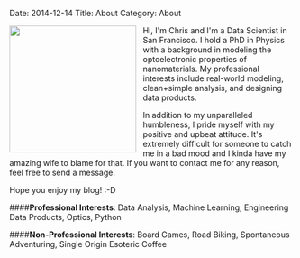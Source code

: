 Date: 2014-12-14
Title: About 
Category: About

<img src="/assets/pages/photo.jpg" width="225" style="float:left;margin-right: 12px;margin-bottom: 1px">
Hi, I'm Chris and I'm a Data Scientist in San Francisco. I hold a PhD in Physics with a background in modeling the 
optoelectronic properties of nanomaterials. My professional interests include real-world modeling, clean+simple analysis, 
and designing data products.      
   
In addition to my unparalleled humbleness, I pride myself with my positive and upbeat attitude.  It's extremely difficult
for someone to catch me in a bad mood and I kinda have my amazing wife to blame for that. If you want to contact me for 
any reason, feel free to send a message.

Hope you enjoy my blog! :-D
 
####**Professional Interests**:
Data Analysis, Machine Learning, Engineering Data Products, Optics, Python
 
####**Non-Professional Interests**:
Board Games, Road Biking, Spontaneous Adventuring, Single Origin Esoteric Coffee
  
<div class="text-center">
<a class="nounderline" href="http://linkedin.com/in/chrisvmiller/"><i class="fa fa-linkedin-square fa-4x" style="color:blue"></i></a>
<a class="nounderline" href="http://github.com/chrisvmiller"><i class="fa fa-github-square fa-4x" style="color:purple"></i></a>
<a class="nounderline" type="application/atom+xml" href="http://randomlyunique.com/feeds/chris-miller.atom.xml"><i class="fa fa-rss-square fa-4x" style="color:orange"></i></a>
</div>
